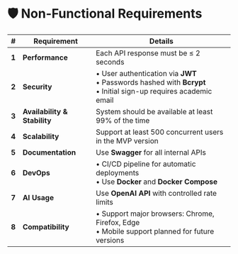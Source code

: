 # 🛡 Non-Functional Requirements

| # | Requirement | Details |
|---|-------------|---------|
| **1** | **Performance** | Each API response must be ≤ 2 seconds |
| **2** | **Security** | • User authentication via **JWT**<br>• Passwords hashed with **Bcrypt**<br>• Initial sign-up requires academic email |
| **3** | **Availability & Stability** | System should be available at least 99% of the time |
| **4** | **Scalability** | Support at least 500 concurrent users in the MVP version |
| **5** | **Documentation** | Use **Swagger** for all internal APIs |
| **6** | **DevOps** | • CI/CD pipeline for automatic deployments<br>• Use **Docker** and **Docker Compose** |
| **7** | **AI Usage** | Use **OpenAI API** with controlled rate limits |
| **8** | **Compatibility** | • Support major browsers: Chrome, Firefox, Edge<br>• Mobile support planned for future versions |
